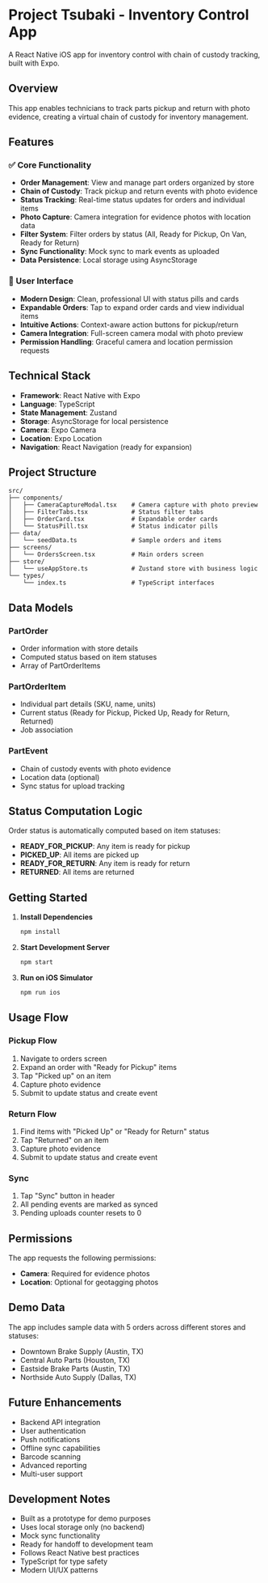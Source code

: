 # Project Tsubaki - Inventory Control App

A React Native iOS app for inventory control with chain of custody tracking, built with Expo.

## Overview

This app enables technicians to track parts pickup and return with photo evidence, creating a virtual chain of custody for inventory management.

## Features

### ✅ Core Functionality
- **Order Management**: View and manage part orders organized by store
- **Chain of Custody**: Track pickup and return events with photo evidence
- **Status Tracking**: Real-time status updates for orders and individual items
- **Photo Capture**: Camera integration for evidence photos with location data
- **Filter System**: Filter orders by status (All, Ready for Pickup, On Van, Ready for Return)
- **Sync Functionality**: Mock sync to mark events as uploaded
- **Data Persistence**: Local storage using AsyncStorage

### 📱 User Interface
- **Modern Design**: Clean, professional UI with status pills and cards
- **Expandable Orders**: Tap to expand order cards and view individual items
- **Intuitive Actions**: Context-aware action buttons for pickup/return
- **Camera Integration**: Full-screen camera modal with photo preview
- **Permission Handling**: Graceful camera and location permission requests

## Technical Stack

- **Framework**: React Native with Expo
- **Language**: TypeScript
- **State Management**: Zustand
- **Storage**: AsyncStorage for local persistence
- **Camera**: Expo Camera
- **Location**: Expo Location
- **Navigation**: React Navigation (ready for expansion)

## Project Structure

```
src/
├── components/
│   ├── CameraCaptureModal.tsx    # Camera capture with photo preview
│   ├── FilterTabs.tsx            # Status filter tabs
│   ├── OrderCard.tsx             # Expandable order cards
│   └── StatusPill.tsx            # Status indicator pills
├── data/
│   └── seedData.ts               # Sample orders and items
├── screens/
│   └── OrdersScreen.tsx          # Main orders screen
├── store/
│   └── useAppStore.ts            # Zustand store with business logic
└── types/
    └── index.ts                  # TypeScript interfaces
```

## Data Models

### PartOrder
- Order information with store details
- Computed status based on item statuses
- Array of PartOrderItems

### PartOrderItem
- Individual part details (SKU, name, units)
- Current status (Ready for Pickup, Picked Up, Ready for Return, Returned)
- Job association

### PartEvent
- Chain of custody events with photo evidence
- Location data (optional)
- Sync status for upload tracking

## Status Computation Logic

Order status is automatically computed based on item statuses:
- **READY_FOR_PICKUP**: Any item is ready for pickup
- **PICKED_UP**: All items are picked up
- **READY_FOR_RETURN**: Any item is ready for return
- **RETURNED**: All items are returned

## Getting Started

1. **Install Dependencies**
   ```bash
   npm install
   ```

2. **Start Development Server**
   ```bash
   npm start
   ```

3. **Run on iOS Simulator**
   ```bash
   npm run ios
   ```

## Usage Flow

### Pickup Flow
1. Navigate to orders screen
2. Expand an order with "Ready for Pickup" items
3. Tap "Picked up" on an item
4. Capture photo evidence
5. Submit to update status and create event

### Return Flow
1. Find items with "Picked Up" or "Ready for Return" status
2. Tap "Returned" on an item
3. Capture photo evidence
4. Submit to update status and create event

### Sync
1. Tap "Sync" button in header
2. All pending events are marked as synced
3. Pending uploads counter resets to 0

## Permissions

The app requests the following permissions:
- **Camera**: Required for evidence photos
- **Location**: Optional for geotagging photos

## Demo Data

The app includes sample data with 5 orders across different stores and statuses:
- Downtown Brake Supply (Austin, TX)
- Central Auto Parts (Houston, TX)
- Eastside Brake Parts (Austin, TX)
- Northside Auto Supply (Dallas, TX)

## Future Enhancements

- Backend API integration
- User authentication
- Push notifications
- Offline sync capabilities
- Barcode scanning
- Advanced reporting
- Multi-user support

## Development Notes

- Built as a prototype for demo purposes
- Uses local storage only (no backend)
- Mock sync functionality
- Ready for handoff to development team
- Follows React Native best practices
- TypeScript for type safety
- Modern UI/UX patterns
